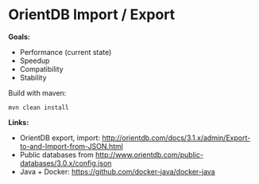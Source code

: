 # OrientDB Import / Export

**Goals:**

- Performance (current state)
- Speedup
- Compatibility
- Stability

Build with maven:
```
mvn clean install
```

**Links:**

- OrientDB export, import: http://orientdb.com/docs/3.1.x/admin/Export-to-and-Import-from-JSON.html
- Public databases from http://www.orientdb.com/public-databases/3.0.x/config.json
- Java + Docker: https://github.com/docker-java/docker-java
